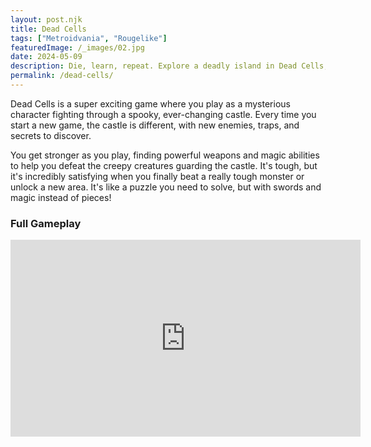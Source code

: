 ```yaml
---
layout: post.njk
title: Dead Cells
tags: ["Metroidvania", "Rougelike"]
featuredImage: /_images/02.jpg
date: 2024-05-09
description: Die, learn, repeat. Explore a deadly island in Dead Cells, a challenging roguelike with fast-paced combat.
permalink: /dead-cells/
---
```


Dead Cells is a super exciting game where you play as a mysterious character fighting through a spooky, ever-changing castle. Every time you start a new game, the castle is different, with new enemies, traps, and secrets to discover.

You get stronger as you play, finding powerful weapons and magic abilities to help you defeat the creepy creatures guarding the castle. It's tough, but it's incredibly satisfying when you finally beat a really tough monster or unlock a new area. It's like a puzzle you need to solve, but with swords and magic instead of pieces!

### Full Gameplay

<iframe width="560" height="315" src="https://www.youtube.com/embed/2Myhw-BNDZw?si=gf6Vxh2aP0yt6o7o" title="YouTube video player" frameborder="0" allow="accelerometer; autoplay; clipboard-write; encrypted-media; gyroscope; picture-in-picture; web-share" referrerpolicy="strict-origin-when-cross-origin" allowfullscreen></iframe>
